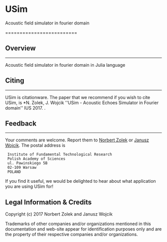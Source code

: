 # USim
Acoustic field simulator in fourier domain

=========================

## Overview
--------
Acoustic field simulator in fourier domain in Julia language

## Citing
------
USim is citationware. The paper that we recommend if you wish to cite USim, is *N. Zolek, J. Wojcik
''USim - Acoustic Echoes Simulator in Fourier domain'' IUS 2017.
.

## Feedback
--------
Your comments are welcome. Report them to
[Norbert Zolek](mailto:nzolek@ippt.pan.pl) or [Janusz Wojcik](mailto:jwojcik@ippt.pan.pl).
The postal address is

```
 Institute of Fundamental Technological Research
 Polish Academy of Sciences
 ul. Pawinskiego 5B
 02-109 Warsaw
 POLAND
```

If you find it useful, we would be delighted to hear about what application
you are using USim for!

Legal Information & Credits
---------------------------

Copyright (c) 2017 Norbert Zolek and Janusz Wojcik

Trademarks of other companies and/or organizations mentioned in this documentation and web-site appear for identification purposes only and are the property of their respective companies and/or organizations.

